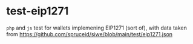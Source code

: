 # test-eip1271
`php` and `js` test for wallets implemening EIP1271 (sort of), with data taken from https://github.com/spruceid/siwe/blob/main/test/eip1271.json
